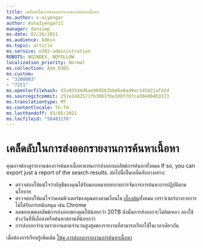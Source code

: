 ```yaml
---
title: เคล็ดลับในการส่งออกรายงานการค้นหาเนื้อหา
ms.author: v-aiyengar
author: AshaIyengar21
manager: dansimp
ms.date: 02/26/2021
ms.audience: Admin
ms.topic: article
ms.service: o365-administration
ROBOTS: NOINDEX, NOFOLLOW
localization_priority: Normal
ms.collection: Adm_O365
ms.custom:
- "3200003"
- "7221"
ms.openlocfilehash: d3a93544d6ae969562bbd6e8ad9ec145421af42d
ms.sourcegitcommit: 251e2e82571fb3bb1fbe3dbf7bfca30e004b3373
ms.translationtype: MT
ms.contentlocale: th-TH
ms.lasthandoff: 03/05/2021
ms.locfileid: "50483176"
---
```

# <a name="tips-for-exporting-a-report-for-content-search"></a>เคล็ดลับในการส่งออกรายงานการค้นหาเนื้อหา

คุณอาจต้องดูรายงานของการค้นหาเนื้อหาแทนการส่งออกผลลัพธ์การค้นหาทั้งหมด If so, you can export just a report of the search results. ต่อไปนี้เป็นเคล็ดลับบางอย่าง:

- ตรวจสอบให้แน่ใจว่าบัญชีของคุณได้รับมอบหมายบทบาทการจัดการการค้นหาการปฏิบัติตามนโยบาย
- ตรวจสอบให้แน่ใจว่าคอมพิวเตอร์ของคุณตรงตามเงื่อนไข [เบื้องต้น](https://go.microsoft.com/fwlink/?linkid=2102407)ทั้งหมด เบราว์เซอร์บางรายการไม่ได้รับการสนับสนุน เช่น Chrome
- ลดขอบเขตผลลัพธ์การส่งออกของคุณให้น้อยกว่า 20TB ดังนั้นการส่งออกจะไม่ล้มเหลว ลองใช้ช่วงวันที่ที่เล็กลงหรือค้นหาสถานที่น้อยกว่า
- การส่งออกจํานวนรายงานตามจํานวนสูงสุดของรายงานที่สามารถเรียกใช้ในเวลาเดียวกัน

เมื่อต้องการเรียนรู้เพิ่มเติม [ให้ดู การส่งออกรายงานการค้นหาเนื้อหา](https://go.microsoft.com/fwlink/?linkid=2102409)